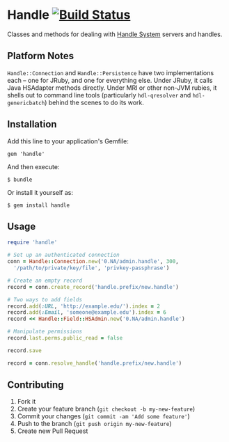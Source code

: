 # Handle [![Build Status](https://secure.travis-ci.org/mbklein/handle.png)](http://travis-ci.org/mbklein/handle)

Classes and methods for dealing with [Handle System](http://handle.net/) servers and handles. 

## Platform Notes

`Handle::Connection` and `Handle::Persistence` have two implementations each – one for JRuby,
and one for everything else. Under JRuby, it calls Java HSAdapter methods directly. Under MRI 
or other non-JVM rubies, it shells out to command line tools (particularly `hdl-qresolver` 
and `hdl-genericbatch`) behind the scenes to do its work.

## Installation

Add this line to your application's Gemfile:

    gem 'handle'

And then execute:

    $ bundle

Or install it yourself as:

    $ gem install handle

## Usage

```ruby
require 'handle'

# Set up an authenticated connection
conn = Handle::Connection.new('0.NA/admin.handle', 300, 
  '/path/to/private/key/file', 'privkey-passphrase')

# Create an empty record
record = conn.create_record('handle.prefix/new.handle')

# Two ways to add fields
record.add(:URL, 'http://example.edu/').index = 2
record.add(:Email, 'someone@example.edu').index = 6
record << Handle::Field::HSAdmin.new('0.NA/admin.handle')

# Manipulate permissions
record.last.perms.public_read = false

record.save

record = conn.resolve_handle('handle.prefix/new.handle')
```

## Contributing

1. Fork it
2. Create your feature branch (`git checkout -b my-new-feature`)
3. Commit your changes (`git commit -am 'Add some feature'`)
4. Push to the branch (`git push origin my-new-feature`)
5. Create new Pull Request
